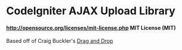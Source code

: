 # CodeIgniter AJAX Upload Library

#### http://opensource.org/licenses/mit-license.php MIT License (MIT)

Based off of Craig Buckler's [Drag and Drop](http://www.sitepoint.com/html5-ajax-file-upload/)
